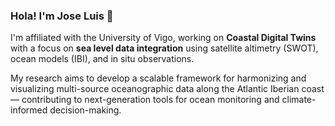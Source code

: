 ### Hola! I'm Jose Luis 🐡

I'm affiliated with the University of Vigo, working on **Coastal Digital Twins** with a focus on **sea level data integration** using satellite altimetry (SWOT), ocean models (IBI), and in situ observations.

My research aims to develop a scalable framework for harmonizing and visualizing multi-source oceanographic data along the Atlantic Iberian coast — contributing to next-generation tools for ocean monitoring and climate-informed decision-making.


